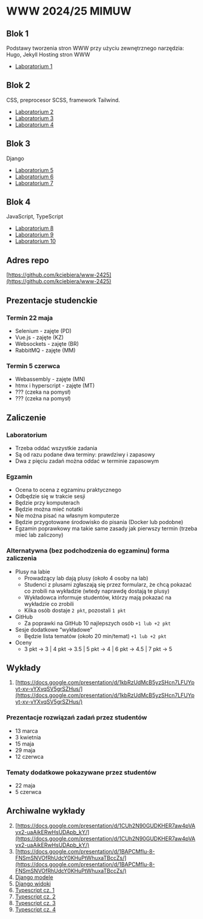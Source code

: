 # WWW 2024/25 MIMUW

## Blok 1

Podstawy tworzenia stron WWW przy użyciu zewnętrznego narzędzia: Hugo, Jekyll
Hosting stron WWW

* [Laboratorium 1](lab1.md)

## Blok 2

CSS, preprocesor SCSS, framework Tailwind.

* [Laboratorium 2](lab2.md)
* [Laboratorium 3](lab3.md)
* [Laboratorium 4](lab4.md)

## Blok 3

Django

* [Laboratorium 5](lab5.md)
* [Laboratorium 6](lab6.md)
* [Laboratorium 7](lab7.md)

## Blok 4

JavaScript, TypeScript

* [Laboratorium 8](lab8.md)
* [Laboratorium 9](lab9.md)
* [Laboratorium 10](lab10.md)

## Adres repo

[https://github.com/kciebiera/www-2425](https://github.com/kciebiera/www-2425)

## Prezentacje studenckie 

### Termin 22 maja

* Selenium - zajęte (PD)
* Vue.js - zajęte (KZ)
* Websockets - zajęte (BR)
* RabbitMQ - zajęte (MM)

### Termin 5 czerwca

* Webassembly - zajęte (MN)
* htmx i hyperscript - zajęte (MT)
* ??? (czeka na pomysł)
* ??? (czeka na pomysł)

## Zaliczenie

### Laboratorium

* Trzeba oddać wszystkie zadania
* Są od razu podane dwa terminy: prawdziwy i zapasowy
* Dwa z pięciu zadań można oddać w terminie zapasowym

### Egzamin

* Ocena to ocena z egzaminu praktycznego
* Odbędzie się w trakcie sesji
* Będzie przy komputerach
* Będzie można mieć notatki
* Nie można pisać na własnym komputerze
* Będzie przygotowane środowisko do pisania (Docker lub podobne)
* Egzamin poprawkowy ma takie same zasady jak pierwszy termin (trzeba mieć lab zaliczony)

### Alternatywna (bez podchodzenia do egzaminu) forma zaliczenia

* Plusy na labie
  * Prowadzący lab dają plusy (około 4 osoby na lab)
  * Studenci z plusami zgłaszają się przez formularz, że chcą pokazać co zrobili na wykładzie (wtedy naprawdę
dostają te plusy)
  * Wykładowca informuje studentów,  którzy mają pokazać na wykładzie co zrobili
  * Kilka osób dostaje `2 pkt`, pozostali `1 pkt`
* GitHub
  * Za poprawki na GitHub 10 najlepszych osób `+1 lub +2 pkt`
* Sesje dodatkowe “wykładowe”
  * Będzie lista tematów (około 20 min/temat) `+1 lub +2 pkt`
* Oceny
  * 3 pkt → 3 | 4 pkt → 3.5 | 5 pkt → 4 | 6 pkt → 4.5 | 7 pkt → 5

## Wykłady

1. [https://docs.google.com/presentation/d/1kbRzUdMcB5yzSHcn7LFUYpyt-xv-vYXvqSV5grSZHus/](https://docs.google.com/presentation/d/1kbRzUdMcB5yzSHcn7LFUYpyt-xv-vYXvqSV5grSZHus/)

### Prezentacje rozwiązań zadań przez studentów

* 13 marca
* 3 kwietnia
* 15 maja
* 29 maja
* 12 czerwca

### Tematy dodatkowe pokazywane przez studentów

* 22 maja
* 5 czerwca

## Archiwalne wykłady

2. [https://docs.google.com/presentation/d/1CUh2N90GUDKHER7aw4pVAyx2-uaAikERwHsUDApb_kY/](https://docs.google.com/presentation/d/1CUh2N90GUDKHER7aw4pVAyx2-uaAikERwHsUDApb_kY/)
3. [https://docs.google.com/presentation/d/1BAPCMfIu-8-FNSmSNVOfRhUdcY0KHuPtWhuxaTBccZs/](https://docs.google.com/presentation/d/1BAPCMfIu-8-FNSmSNVOfRhUdcY0KHuPtWhuxaTBccZs/)
4. [Django modele](https://docs.google.com/presentation/d/19cJHJPblaSPFIpfNaoejK2VXJPA8B5-64q1P2NXFd1o/edit?usp=sharing)
5. [Django widoki](https://docs.google.com/presentation/d/1xjZKXYhxbjELq3o1zgKCJ0fhgnlOe7WQsS00KTNUgXw/edit?usp=sharing)
6. [Typescript cz. 1](https://docs.google.com/presentation/d/1tpYqL2zcvDk8I2JVciwGpwe2EHLbwnDEsonxEgii2Jk/edit?usp=sharing)
7. [Typescript cz. 2](https://docs.google.com/presentation/d/1dhH7TMW9QJreBwXV41HFaJVBB62x5Yj6hUGTgrDMFTA/edit?usp=sharing)
8. [Typescript cz. 3](https://docs.google.com/presentation/d/1tjHFnvyAT7Hb08NxBkTWXkB2vOBYRbuyXNx7YKxnaBg/edit?usp=sharing)
9. [Typescript cz. 4](https://docs.google.com/presentation/d/1X4kTZo3U9rbrvk36nCYrvk79Bh5GU7BY4hVsf903u1U/edit?usp=sharing)
